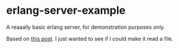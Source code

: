 erlang-server-example
=====================

A reaaally basic erlang server, for demonstration purposes only.

Based on [this post](http://stackoverflow.com/questions/2206933/how-to-write-a-simple-webserver-in-erlang).  I just wanted to see if I could make it read a file.
